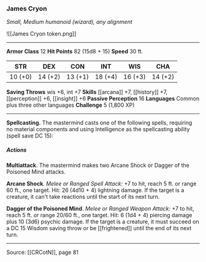 ### James Cryon
_Small, Medium humanoid (wizard), any alignment_

![[James Cryon token.png]]


---

**Armor Class** 12
**Hit Points** 82 (15d8 + 15)
**Speed** 30 ft.

| STR     | DEX     | CON     | INT     | WIS     | CHA     |
|---------|---------|---------|---------|---------|---------|
| 10 (+0) | 14 (+2) | 13 (+1) | 18 (+4) | 16 (+3) | 14 (+2) |

**Saving Throws** wis +6, int +7
**Skills** [[arcana]] +7, [[history]] +7, [[perception]] +6, [[insight]] +6
**Passive Perception** 16
**Languages** Common plus three other languages
**Challenge** 5 (1,800 XP)

---

**Spellcasting.** The mastermind casts one of the following spells, requiring no material components and using Intelligence as the spellcasting ability (spell save DC 15):

##### Actions
**Multiattack**. The mastermind makes two Arcane Shock or Dagger of the Poisoned Mind attacks.

**Arcane Shock**. _Melee or Ranged Spell Attack:_ +7 to hit, reach 5 ft. or range 60 ft., one target. Hit: 26 (4d10 + 4) lightning damage. If the target is a creature, it can't take reactions until the start of its next turn.

**Dagger of the Poisoned Mind**. _Melee or Ranged Weapon Attack:_ +7 to hit, reach 5 ft. or range 20/60 ft., one target. Hit: 6 (1d4 + 4) piercing damage plus 10 (3d6) psychic damage. If the target is a creature, it must succeed on a DC 15 Wisdom saving throw or be [[frightened]] until the end of its next turn.


---

Source: [[CRCotN]], page 81